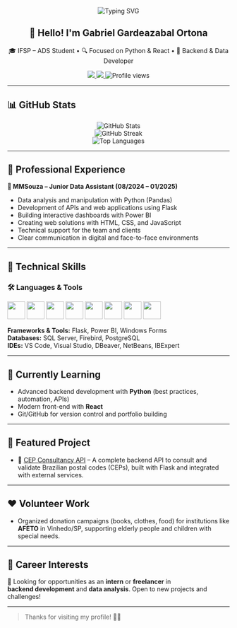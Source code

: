 <p align="center">
  <img src="https://readme-typing-svg.herokuapp.com?font=Fira+Code&size=22&pause=1000&color=1AB2FF&center=true&vCenter=true&width=435&lines=Hi!+I'm+Gabriel+Ortona;Backend+%2B+Data+Lover;Open+to+New+Challenges!+🚀" alt="Typing SVG" />
</p>

<h2 align="center">👋 Hello! I'm Gabriel Gardeazabal Ortona</h2>

<p align="center">
  🎓 IFSP – ADS Student • 🔍 Focused on Python & React • 💼 Backend & Data Developer
</p>

<p align="center">
  <a href="mailto:ortonabusiness@gmail.com">
    <img src="https://img.shields.io/badge/Email-ortonabusiness@gmail.com-red?style=for-the-badge" />
  </a>
  <a href="https://www.linkedin.com/in/gabriel-gardeazabal-ortona-8332511ab">
    <img src="https://img.shields.io/badge/LinkedIn-Gabriel%20Ortona-blue?style=for-the-badge&logo=linkedin" />
  </a>
  <img src="https://komarev.com/ghpvc/?username=Gortona-dev&style=for-the-badge" alt="Profile views" />
</p>

---

## 📊 GitHub Stats

<p align="center">
  <img src="https://github-readme-stats.vercel.app/api?username=Gortona-dev&show_icons=true&theme=tokyonight" alt="GitHub Stats" />
  <br />
  <img src="https://streak-stats.demolab.com?user=Gortona-dev&theme=tokyonight" alt="GitHub Streak" />
  <br />
  <img src="https://github-readme-stats.vercel.app/api/top-langs/?username=Gortona-dev&layout=compact&theme=tokyonight" alt="Top Languages" />
</p>

---

## 💼 Professional Experience

**🔹 MMSouza – Junior Data Assistant (08/2024 – 01/2025)**  
- Data analysis and manipulation with Python (Pandas)  
- Development of APIs and web applications using Flask  
- Building interactive dashboards with Power BI  
- Creating web solutions with HTML, CSS, and JavaScript  
- Technical support for the team and clients  
- Clear communication in digital and face-to-face environments

---

## 🧠 Technical Skills

### 🛠️ Languages & Tools

<p align="left">
  <img src="https://cdn.jsdelivr.net/gh/devicons/devicon/icons/python/python-original.svg" height="40" />
  <img src="https://cdn.jsdelivr.net/gh/devicons/devicon/icons/react/react-original.svg" height="40" />
  <img src="https://cdn.jsdelivr.net/gh/devicons/devicon/icons/csharp/csharp-original.svg" height="40" />
  <img src="https://cdn.jsdelivr.net/gh/devicons/devicon/icons/javascript/javascript-original.svg" height="40" />
  <img src="https://cdn.jsdelivr.net/gh/devicons/devicon/icons/html5/html5-original.svg" height="40" />
  <img src="https://cdn.jsdelivr.net/gh/devicons/devicon/icons/css3/css3-original.svg" height="40" />
  <img src="https://cdn.jsdelivr.net/gh/devicons/devicon/icons/postgresql/postgresql-original.svg" height="40" />
  <img src="https://cdn.jsdelivr.net/gh/devicons/devicon/icons/sqlite/sqlite-original.svg" height="40" />
</p>

**Frameworks & Tools:** Flask, Power BI, Windows Forms  
**Databases:** SQL Server, Firebird, PostgreSQL  
**IDEs:** VS Code, Visual Studio, DBeaver, NetBeans, IBExpert

---

## 🧩 Currently Learning

- Advanced backend development with **Python** (best practices, automation, APIs)  
- Modern front-end with **React**  
- Git/GitHub for version control and portfolio building

---

## 🚀 Featured Project

- 🔗 [CEP Consultancy API](https://github.com/Gortona-dev/cep-consultancy-api) – A complete backend API to consult and validate Brazilian postal codes (CEPs), built with Flask and integrated with external services.

---

## ❤️ Volunteer Work

- Organized donation campaigns (books, clothes, food) for institutions like **AFETO** in Vinhedo/SP, supporting elderly people and children with special needs.

---

## 📌 Career Interests

🎯 Looking for opportunities as an **intern** or **freelancer** in  
**backend development** and **data analysis**. Open to new projects and challenges!

---

> Thanks for visiting my profile! 🤝💛
